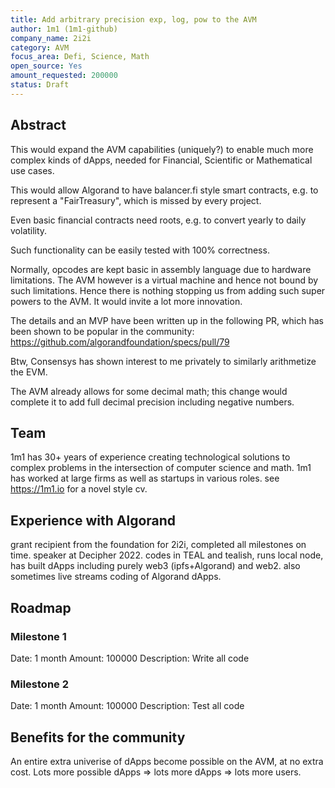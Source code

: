 ```yaml
---
title: Add arbitrary precision exp, log, pow to the AVM
author: 1m1 (1m1-github)
company_name: 2i2i
category: AVM
focus_area: Defi, Science, Math
open_source: Yes
amount_requested: 200000
status: Draft
---
```


## Abstract
This would expand the AVM capabilities (uniquely?) to enable much more complex kinds of dApps, needed for Financial, Scientific or Mathematical use cases.

This would allow Algorand to have balancer.fi style smart contracts, e.g. to represent a "FairTreasury", which is missed by every project.

Even basic financial contracts need roots, e.g. to convert yearly to daily volatility.

Such functionality can be easily tested with 100% correctness.

Normally, opcodes are kept basic in assembly language due to hardware limitations. The AVM however is a virtual machine and hence not bound by such limitations.
Hence there is nothing stopping us from adding such super powers to the AVM. It would invite a lot more innovation.

The details and an MVP have been written up in the following PR, which has been shown to be popular in the community:
https://github.com/algorandfoundation/specs/pull/79

Btw, Consensys has shown interest to me privately to similarly arithmetize the EVM.

The AVM already allows for some decimal math; this change would complete it to add full decimal precision including negative numbers.

## Team
1m1 has 30+ years of experience creating technological solutions to complex problems in the intersection of computer science and math. 1m1 has worked at large firms as well as startups in various roles. see https://1m1.io for a novel style cv.

## Experience with Algorand
grant recipient from the foundation for 2i2i, completed all milestones on time. speaker at Decipher 2022. codes in TEAL and tealish, runs local node, has built dApps including purely web3 (ipfs+Algorand) and web2. also sometimes live streams coding of Algorand dApps.

## Roadmap

### Milestone 1
Date: 1 month
Amount: 100000
Description: Write all code

### Milestone 2 
Date: 1 month
Amount: 100000
Description: Test all code

## Benefits for the community
An entire extra univerise of dApps become possible on the AVM, at no extra cost. Lots more possible dApps => lots more dApps => lots more users.
